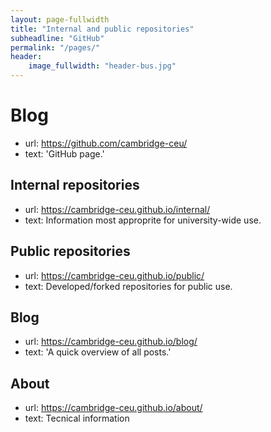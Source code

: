 ```yaml
---
layout: page-fullwidth
title: "Internal and public repositories"
subheadline: "GitHub"
permalink: "/pages/"
header:
    image_fullwidth: "header-bus.jpg"
---
```


# Blog
   - url:  <https://github.com/cambridge-ceu/>
   - text: 'GitHub page.'

## Internal repositories
   - url:  <https://cambridge-ceu.github.io/internal/>
   - text: Information most approprite for university-wide use.

## Public repositories
   - url:  <https://cambridge-ceu.github.io/public/>
   - text: Developed/forked repositories for public use.

## Blog
   - url:  <https://cambridge-ceu.github.io/blog/>
   - text: 'A quick overview of all posts.'

## About
   - url:  <https://cambridge-ceu.github.io/about/>
   - text: Tecnical information
